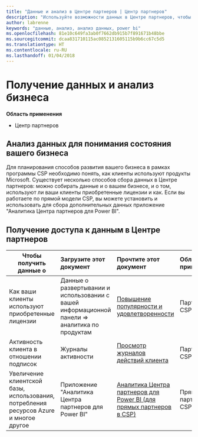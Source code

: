 ```yaml
---
title: "Данные и анализ в Центре партнеров | Центр партнеров"
description: "Используйте возможности данных в Центре партнеров, чтобы лучше понять свой бизнес."
author: labrenne
keywords: "данные, анализ, анализ данных, power bi"
ms.openlocfilehash: 81e10c649fa3ab0f7662db915b7f891671b48bbe
ms.sourcegitcommit: dcaa831710115ac0852131605115b9b6cc67c5d5
ms.translationtype: HT
ms.contentlocale: ru-RU
ms.lasthandoff: 01/04/2018
---
```

# <a name="get-data-and-analyze-your-business"></a>Получение данных и анализ бизнеса 

**Область применения**

-  Центр партнеров 

## <a name="understand-how-your-business-is-doing-through-data-analysis"></a>Анализ данных для понимания состояния вашего бизнеса

Для планирования способов развития вашего бизнеса в рамках программы CSP необходимо понять, как клиенты используют продукты Microsoft. Существует несколько способов сбора данных в Центре партнеров: можно собирать данные и о вашем бизнесе, и о том, используют ли ваши клиенты приобретенные лицензии и как. Если вы работаете по прямой модели CSP, вы можете установить и использовать для сбора дополнительных данных приложение "Аналитика Центра партнеров для Power BI".

## <a name="access-data-in-partner-center"></a>Получение доступа к данным в Центре партнеров

|**Чтобы получить данные о**   |**Загрузите этот документ**   |**Прочтите этот документ**   | **Область применения**    |
|---------------------|:-----------------------|:---------------|:--------------|
|Как ваши клиенты используют приобретенные лицензии   |Данные о развертывании и использовании с вашей информационной панели => аналитика по продуктам   |[Повышение популярности и удовлетворенности](increasing-adoption-and-satisfaction.md)|Партнеры CSP|
|Активность клиента в отношении подписок   |Журналы активности   |[Просмотр журналов действий клиента](activity-logs.md)|Партнеры CSP   |
|Увеличение клиентской базы, использования, потребления ресурсов Azure и многое другое   |Приложение "Аналитика Центра партнеров для Power BI"   |[Аналитика Центра партнеров для Power BI (для прямых партнеров в CSP)](power-bi-app-for-direct-partners.md)|Прямые партнеры CSP|






